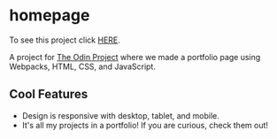 # homepage

To see this project click [HERE](https://kyeung36220.github.io/homepage/).

A project for [The Odin Project](https://www.theodinproject.com/lessons/node-path-advanced-html-and-css-homepage) where we made a portfolio page using Webpacks, HTML, CSS, and JavaScript.

## Cool Features
- Design is responsive with desktop, tablet, and mobile.
- It's all my projects in a portfolio! If you are curious, check them out!